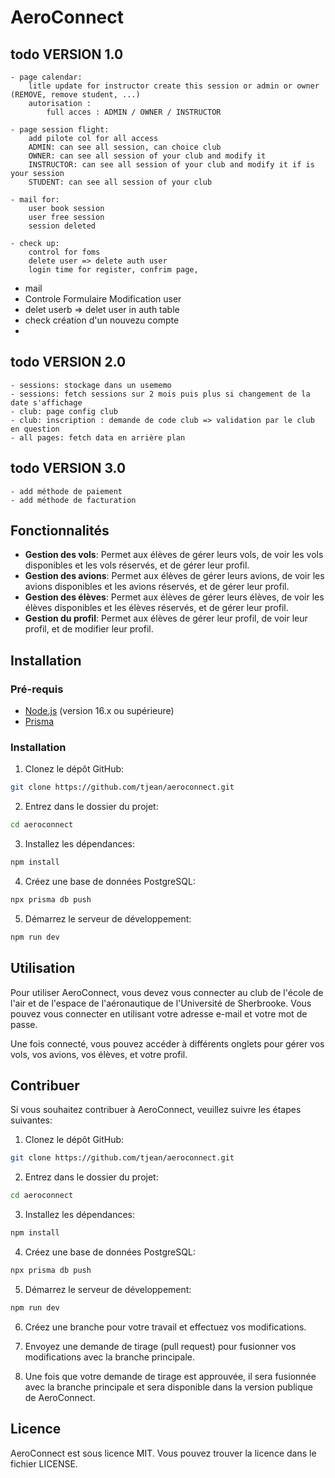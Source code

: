 # AeroConnect

## todo VERSION 1.0
    - page calendar:
        litle update for instructor create this session or admin or owner (REMOVE, remove student, ...)
        autorisation : 
            full acces : ADMIN / OWNER / INSTRUCTOR

    - page session flight:
        add pilote col for all access
        ADMIN: can see all session, can choice club 
        OWNER: can see all session of your club and modify it
        INSTRUCTOR: can see all session of your club and modify it if is your session
        STUDENT: can see all session of your club

    - mail for: 
        user book session 
        user free session
        session deleted
        
    - check up:
        control for foms 
        delete user => delete auth user
        login time for register, confrim page,


- mail
- Controle Formulaire Modification user
- delet userb => delet user in auth table
- check création d'un nouvezu compte
- 

## todo VERSION 2.0
    - sessions: stockage dans un usememo
    - sessions: fetch sessions sur 2 mois puis plus si changement de la date s'affichage
    - club: page config club
    - club: inscription : demande de code club => validation par le club en question
    - all pages: fetch data en arrière plan

## todo VERSION 3.0
    - add méthode de paiement
    - add méthode de facturation

## Fonctionnalités

- **Gestion des vols**: Permet aux élèves de gérer leurs vols, de voir les vols disponibles et les vols réservés, et de gérer leur profil.
- **Gestion des avions**: Permet aux élèves de gérer leurs avions, de voir les avions disponibles et les avions réservés, et de gérer leur profil.
- **Gestion des élèves**: Permet aux élèves de gérer leurs élèves, de voir les élèves disponibles et les élèves réservés, et de gérer leur profil.
- **Gestion du profil**: Permet aux élèves de gérer leur profil, de voir leur profil, et de modifier leur profil.

## Installation

### Pré-requis

- [Node.js](https://nodejs.org/en/) (version 16.x ou supérieure)
- [Prisma](https://www.prisma.io/docs/guides/database/install-prisma-manually/install-prisma-manually)

### Installation

1. Clonez le dépôt GitHub:

```bash
git clone https://github.com/tjean/aeroconnect.git
```

2. Entrez dans le dossier du projet:

```bash
cd aeroconnect
```

3. Installez les dépendances:

```bash
npm install
```

4. Créez une base de données PostgreSQL:

```bash
npx prisma db push
```

5. Démarrez le serveur de développement:

```bash
npm run dev
```

## Utilisation

Pour utiliser AeroConnect, vous devez vous connecter au club de l'école de l'air et de l'espace de l'aéronautique de l'Université de Sherbrooke. Vous pouvez vous connecter en utilisant votre adresse e-mail et votre mot de passe.

Une fois connecté, vous pouvez accéder à différents onglets pour gérer vos vols, vos avions, vos élèves, et votre profil.

## Contribuer

Si vous souhaitez contribuer à AeroConnect, veuillez suivre les étapes suivantes:

1. Clonez le dépôt GitHub:

```bash
git clone https://github.com/tjean/aeroconnect.git
```

2. Entrez dans le dossier du projet:

```bash
cd aeroconnect
```

3. Installez les dépendances:

```bash
npm install
```

4. Créez une base de données PostgreSQL:

```bash
npx prisma db push
```

5. Démarrez le serveur de développement:

```bash
npm run dev
```

6. Créez une branche pour votre travail et effectuez vos modifications.

7. Envoyez une demande de tirage (pull request) pour fusionner vos modifications avec la branche principale.

8. Une fois que votre demande de tirage est approuvée, il sera fusionnée avec la branche principale et sera disponible dans la version publique de AeroConnect.

## Licence

AeroConnect est sous licence MIT. Vous pouvez trouver la licence dans le fichier LICENSE.